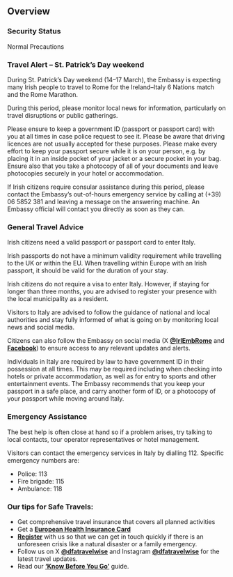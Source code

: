 ## Overview

### **Security Status**

Normal Precautions

### **Travel Alert – St. Patrick’s Day weekend**

During St. Patrick’s Day weekend (14–17 March), the Embassy is expecting many Irish people to travel to Rome for the Ireland–Italy 6 Nations match and the Rome Marathon.

During this period, please monitor local news for information, particularly on travel disruptions or public gatherings.

Please ensure to keep a government ID (passport or passport card) with you at all times in case police request to see it. Please be aware that driving licences are not usually accepted for these purposes. Please make every effort to keep your passport secure while it is on your person, e.g. by placing it in an inside pocket of your jacket or a secure pocket in your bag. Ensure also that you take a photocopy of all of your documents and leave photocopies securely in your hotel or accommodation.

If Irish citizens require consular assistance during this period, please contact the Embassy’s out-of-hours emergency service by calling at (+39) 06 5852 381 and leaving a message on the answering machine. An Embassy official will contact you directly as soon as they can.

### **General Travel Advice**

Irish citizens need a valid passport or passport card to enter Italy.

Irish passports do not have a minimum validity requirement while travelling to the UK or within the EU. When travelling within Europe with an Irish passport, it should be valid for the duration of your stay.

Irish citizens do not require a visa to enter Italy. However, if staying for longer than three months, you are advised to register your presence with the local municipality as a resident.

Visitors to Italy are advised to follow the guidance of national and local authorities and stay fully informed of what is going on by monitoring local news and social media.

Citizens can also follow the Embassy on social media (X [**@IrlEmbRome**](https://twitter.com/IrlEmbRome?ref_src=twsrc%5Egoogle%7Ctwcamp%5Eserp%7Ctwgr%5Eauthor) and [**Facebook**](https://www.facebook.com/IrlEmbRome/)) to ensure access to any relevant updates and alerts.

Individuals in Italy are required by law to have government ID in their possession at all times. This may be required including when checking into hotels or private accommodation, as well as for entry to sports and other entertainment events. The Embassy recommends that you keep your passport in a safe place, and carry another form of ID, or a photocopy of your passport while moving around Italy.

### **Emergency Assistance**

The best help is often close at hand so if a problem arises, try talking to local contacts, tour operator representatives or hotel management.

Visitors can contact the emergency services in Italy by dialling 112. Specific emergency numbers are:

* Police: 113
* Fire brigade: 115
* Ambulance: 118

### **Our tips for Safe Travels:**

* Get comprehensive travel insurance that covers all planned activities
* Get a [**European Health Insurance Card**](http://www.hse.ie/eng/services/list/1/schemes/EHIC/)
* [**Register**](https://www.ireland.ie/en/dfa/overseas-travel/citizens-registration/) with us so that we can get in touch quickly if there is an unforeseen crisis like a natural disaster or a family emergency.
* Follow us on X [**@dfatravelwise**](https://www.twitter.com/DFATravelWise) and Instagram [**@dfatravelwise**](https://www.instagram.com/dfatravelwise/) for the latest travel updates.
* Read our [**‘Know Before You Go’**](https://www.ireland.ie/en/dfa/overseas-travel/know-before-you-go/) guide.
